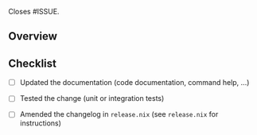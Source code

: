 <!--
Thank you for your contribution!

If this is the first time you are contributing to lorri, please take a look at:

https://github.com/target/lorri/CONTRIBUTING.md
-->

Closes #ISSUE. <!-- Please replace ISSUE by the issue number this pull request addresses. -->

## Overview

<!--
Explain the approach you took to resolving the issue and provide necessary context.

There is no need to go into a lot of detail here: instead, try to make each commit self-explanatory
and include good commit messages.

See https://github.com/target/lorri/CONTRIBUTING.md for more on how to structure a pull request.
-->

## Checklist

<!-- This checklist is here to help you and your reviewers, so feel free to edit it as appropriate,
e.g. bugfixes don't usually require a documentation change. -->

- [ ] Updated the documentation (code documentation, command help, ...)
- [ ] Tested the change (unit or integration tests)
- [ ] Amended the changelog in `release.nix` (see `release.nix` for instructions)

